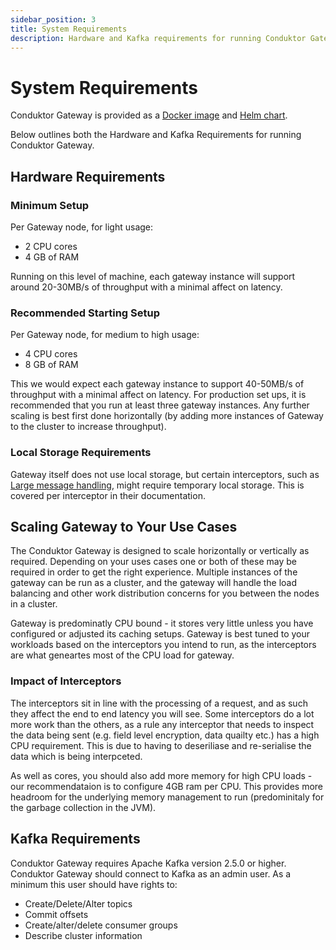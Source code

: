 ```yaml
---
sidebar_position: 3
title: System Requirements
description: Hardware and Kafka requirements for running Conduktor Gateway.
---
```


# System Requirements

Conduktor Gateway is provided as a [Docker image](#running-the-gateway) and [Helm chart](../kubernetes).

Below outlines both the Hardware and Kafka Requirements for running Conduktor Gateway.

## Hardware Requirements

### Minimum Setup

Per Gateway node, for light usage:

- 2 CPU cores
- 4 GB of RAM

Running on this level of machine, each gateway instance will support around 20-30MB/s of throughput with a minimal affect on latency.

### Recommended Starting Setup

Per Gateway node, for medium to high usage:

- 4 CPU cores
- 8 GB of RAM

This we would expect each gateway instance to support 40-50MB/s of throughput with a minimal affect on latency. For production set ups, it is recommended that you run at least three gateway instances. Any further scaling is best first done horizontally (by adding more instances of Gateway to the cluster to increase throughput).

### Local Storage Requirements

Gateway itself does not use local storage, but certain interceptors, such as [Large message handling](/gateway/interceptors/advanced-patterns-support/large-message-and-batch-handling), might require temporary local storage. This is covered per interceptor in their documentation.

## Scaling Gateway to Your Use Cases

The Conduktor Gateway is designed to scale horizontally or vertically as required. Depending on your uses cases one or both of these may be required in order to get the right experience. Multiple instances of the gateway can be run as a cluster, and the gateway will handle the load balancing and other work distribution concerns for you between the nodes in a cluster.

Gateway is predominatly CPU bound - it stores very little unless you have configured or adjusted its caching setups. Gateway is best tuned to your workloads based on the interceptors you intend to run, as the interceptors are what geneartes most of the CPU load for gateway.


### Impact of Interceptors

The interceptors sit in line with the processing of a request, and as such they affect the end to end latency you will see. Some interceptors do a lot more work than the others, as a rule any interceptor that needs to inspect the data being sent (e.g. field level encryption, data quailty etc.) has a high CPU requirement. This is due to having to deseriliase and re-serialise the data which is being interpceted.

As well as cores, you should also add more memory for high CPU loads - our recommendataion is to configure 4GB ram per CPU. This provides more headroom for the underlying memory management to run (predominitaly for the garbage collection in the JVM).


## Kafka Requirements

Conduktor Gateway requires Apache Kafka version 2.5.0 or higher. Conduktor Gateway should connect to Kafka as an admin user. As a minimum this user should have rights to:

- Create/Delete/Alter topics
- Commit offsets
- Create/alter/delete consumer groups
- Describe cluster information

